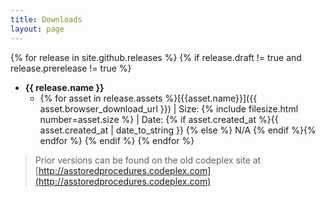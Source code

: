 ```yaml
---
title: Downloads
layout: page
---
```


{% for release in  site.github.releases %} 
{% if release.draft != true and release.prerelease != true %}
- **{{ release.name }}**
    - {% for asset in release.assets %}[{{asset.name}}]({{ asset.browser_download_url }}) \| Size: {% include filesize.html number=asset.size %} \| Date: {% if asset.created_at  %}{{ asset.created_at | date_to_string }} {% else %} N/A {% endif %}{% endfor %}
    {% endif %}
{% endfor %}

> Prior versions can be found on the old codeplex site at [http://asstoredprocedures.codeplex.com](http://asstoredprocedures.codeplex.com)